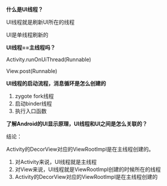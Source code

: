**什么是UI线程？**

UI线程就是刷新UI所在的线程

UI是单线程刷新的

**UI线程==主线程吗？**

Activity.runOnUiThread(Runnable)

View.post(Runnable)

**UI线程的启动流程，消息循环是怎么创建的**

1. zygote fork线程
2. 启动binder线程
3. 执行入口函数

**了解Android的UI显示原理，UI线程和UI之间是怎么关联的？**



结论：

Activity的DecorView对应的ViewRootImpl是在主线程创建的。

1. 对Activity来说，UI线程就是主线程
2. 对View来说，UI线程就是ViewRootImpl创建的时候所在的线程
3. Activity的DecorView对应的ViewRootImpl是在主线程创建的
